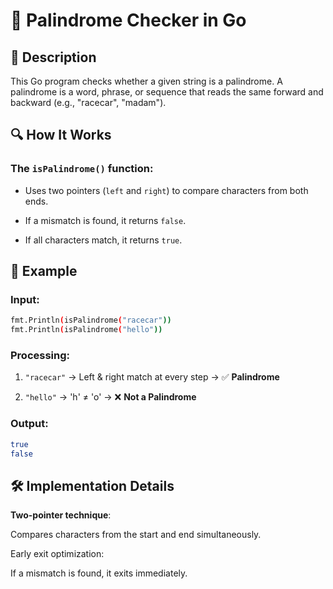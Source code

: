 # 📌 Palindrome Checker in Go

## 🚀 Description
This Go program checks whether a given string is a palindrome. A palindrome is a word, phrase, or sequence that reads the same forward and backward (e.g., "racecar", "madam").

## 🔍 How It Works
### The `isPalindrome()` function:

   - Uses two pointers (`left` and `right`) to compare characters from both ends.

   - If a mismatch is found, it returns `false`.

   - If all characters match, it returns `true`.

## 📂 Example
### Input:
```sh
fmt.Println(isPalindrome("racecar"))
fmt.Println(isPalindrome("hello"))
```
### Processing:
1. `"racecar"` → Left & right match at every step → ✅ **Palindrome**

2. `"hello"` → 'h' ≠ 'o' → ❌ **Not a Palindrome**

### Output:
```sh
true
false
```

## 🛠️ Implementation Details
**Two-pointer technique**:

Compares characters from the start and end simultaneously.

Early exit optimization:

If a mismatch is found, it exits immediately.
